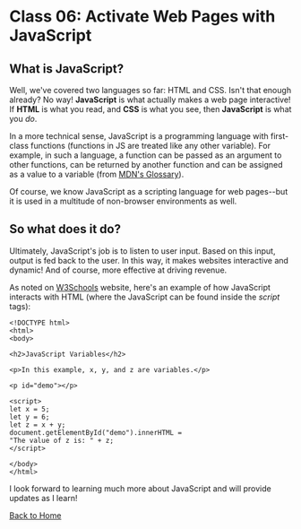 # Class 06: Activate Web Pages with JavaScript

## What is JavaScript?

Well, we've covered two languages so far: HTML and CSS. Isn't that enough already? No way! **JavaScript** is what actually makes a web page interactive! If **HTML** is what you read, and **CSS** is what you see, then **JavaScript** is what you *do*.

In a more technical sense, JavaScript is a programming language with first-class functions (functions in JS are treated like any other variable). For example, in such a language, a function can be passed as an argument to other functions, can be returned by another function and can be assigned as a value to a variable (from [MDN's Glossary](https://developer.mozilla.org/en-US/docs/Glossary/First-class_Function)).

Of course, we know JavaScript as a scripting language for web pages--but it is used in a multitude of non-browser environments as well.

## So what does it do?

Ultimately, JavaScript's job is to listen to user input. Based on this input, output is fed back to the user. In this way, it makes websites interactive and dynamic! And of course, more effective at driving revenue.

As noted on [W3Schools](https://www.w3schools.com/js/tryit.asp?filename=tryjs_variables_undeclared) website, here's an example of how JavaScript interacts with HTML (where the JavaScript can be found inside the *script* tags):
```
<!DOCTYPE html>
<html>
<body>

<h2>JavaScript Variables</h2>

<p>In this example, x, y, and z are variables.</p>

<p id="demo"></p>

<script>
let x = 5;
let y = 6;
let z = x + y;
document.getElementById("demo").innerHTML =
"The value of z is: " + z;
</script>

</body>
</html>
```
I look forward to learning much more about JavaScript and will provide updates as I learn!

[Back to Home](README.md)